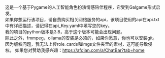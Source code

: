 这是一个基于Pygame的人工智能角色扮演情感陪伴程序，它受到Galgame形式启发。  
如果你想运行该项目，请自费购买相关网络服务的api，该项目使用的api在api.txt中有详细描述，请记得在api_Key.yaml中填写您的key。  
我的项目的python版本是3.8，高于这个版本可能会出现问题。  
除此之外，fmmpeg，ollama的安装是必须的，如果你愿意，你也可以安装git。  
因为版权问题，我无法上传role_cards和imgs文件夹里的素材，这可能导致侵权。
如果您对赞助我感兴趣：https://afdian.com/a/ChatBar?tab=home
